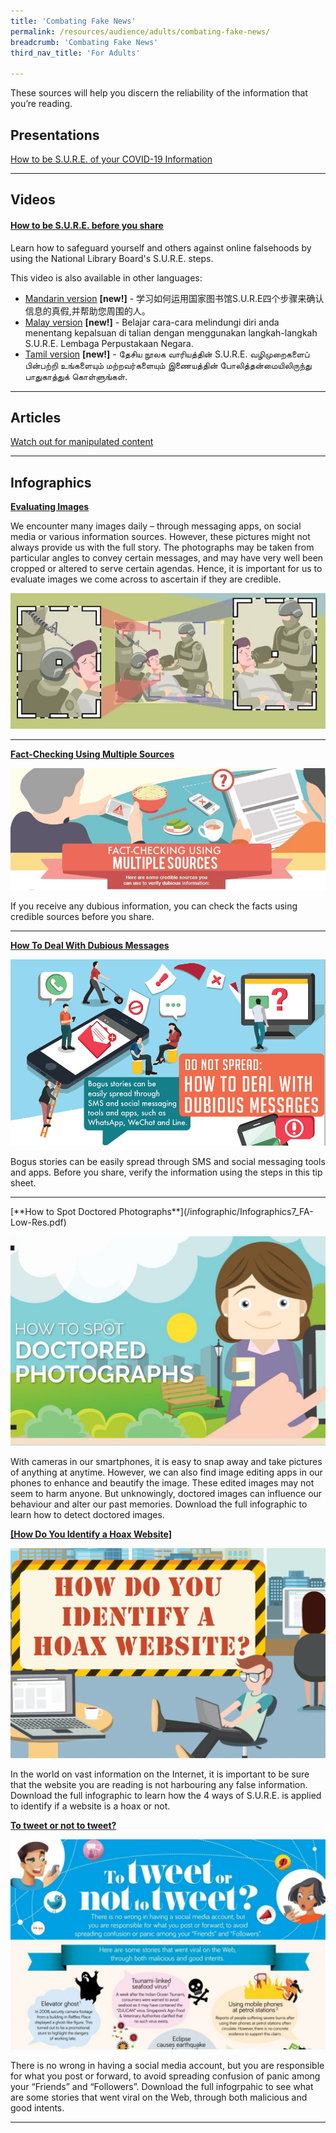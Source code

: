 ```yaml
---
title: 'Combating Fake News'
permalink: /resources/audience/adults/combating-fake-news/
breadcrumb: 'Combating Fake News'
third_nav_title: 'For Adults'

---
```



These sources will help you discern the reliability of the information that you’re reading. 

## Presentations

[How to be S.U.R.E. of your COVID-19 Information](/blog/fake-news/fn0005)

<hr>

## Videos

#### [**How to be S.U.R.E. before you share**](/blog/fake-news/fn0004)

Learn how to safeguard yourself and others against online falsehoods by using the National Library Board's S.U.R.E. steps. 

This video is also available in other languages:

- [Mandarin version](/blog/seniors/sn0022) **[new!]** - 学习如何运用国家图书馆S.U.R.E四个步骤来确认信息的真假,并帮助您周围的人。
- [Malay version](/blog/seniors/sn0023) **[new!]** - Belajar cara-cara melindungi diri anda menentang kepalsuan di talian dengan menggunakan langkah-langkah S.U.R.E. Lembaga Perpustakaan Negara.
- [Tamil version](/blog/seniors/sn0024) **[new!]** - தேசிய நூலக வாரியத்தின் S.U.R.E. வழிமுறைகளைப் பின்பற்றி உங்களையும் மற்றவர்களையும் இணையத்தின் போலித்தன்மையிலிருந்து பாதுகாத்துக் கொள்ளுங்கள்.

<hr>

## Articles

[Watch out for manipulated content](/blog/fake-news/fn0006)

<hr>


## Infographics



**[Evaluating Images](/blog/information-literacy/il00003)**

We encounter many images daily – through messaging apps, on social media or various information sources. However, these pictures might not always provide us with the full story. The photographs may be taken from particular angles to convey certain messages, and may have very well been cropped or altered to serve certain agendas. Hence, it is important for us to evaluate images we come across to ascertain if they are credible.  

![](../images/infographic-eval-photos-3.JPG)

<hr>



[**Fact-Checking Using Multiple Sources**](/infographic/Multiple-Sources-English_revised.pdf)

![](../images/Multiple-Sources-Header.jpg)

If you receive any dubious information, you can check the facts using credible sources before you share.

<hr>

**[How To Deal With Dubious Messages](/infographic/Dubious-Messages-Eng.pdf)**

![](../images/dubious-messages-English-1573549989107.png)

Bogus stories can be easily spread through SMS and social messaging tools and apps. Before you share, verify the information using the steps in this tip sheet. 

<hr>
[**How to Spot Doctored Photographs**](/infographic/Infographics7_FA-Low-Res.pdf)

![](../images/doctoredphoto-infoheader-e1450163501324-1050x700.jpg)

With cameras in our smartphones, it is easy to snap away and take pictures of anything at anytime. However, we can also find image editing apps in our phones to enhance and beautify the image. These edited images may not seem to harm anyone. But unknowingly, doctored images can influence our behaviour and alter our past memories. Download the full infographic to learn how to detect doctored images.



[**[How Do You Identify a Hoax Website]**](/infographic/Infographics5_FA-Low-Res.pdf)

![](../images/hoaxwebsite-infoheader-e1450163706109-1050x700.png)

In the world on vast information on the Internet, it is important to be sure that the website you are reading is not harbouring any false information. Download the full infographic to learn how the 4 ways of S.U.R.E. is applied to identify if a website is a hoax or not.





**[To tweet or not to tweet?](/infographic/NLB-inforgraphics-tweet.pdf)**

![](../images/tweet-infographicheader-e1450171059696-1050x700.jpg)

There is no wrong in having a social media account, but you are responsible for what you post or forward, to avoid spreading confusion of panic among your “Friends” and “Followers”.  Download the full infogrpahic to see what are some stories that went viral on the Web, through both malicious and good intents.

<hr>


